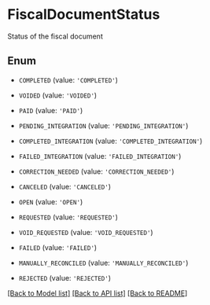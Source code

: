 # FiscalDocumentStatus

Status of the fiscal document

## Enum

* `COMPLETED` (value: `'COMPLETED'`)

* `VOIDED` (value: `'VOIDED'`)

* `PAID` (value: `'PAID'`)

* `PENDING_INTEGRATION` (value: `'PENDING_INTEGRATION'`)

* `COMPLETED_INTEGRATION` (value: `'COMPLETED_INTEGRATION'`)

* `FAILED_INTEGRATION` (value: `'FAILED_INTEGRATION'`)

* `CORRECTION_NEEDED` (value: `'CORRECTION_NEEDED'`)

* `CANCELED` (value: `'CANCELED'`)

* `OPEN` (value: `'OPEN'`)

* `REQUESTED` (value: `'REQUESTED'`)

* `VOID_REQUESTED` (value: `'VOID_REQUESTED'`)

* `FAILED` (value: `'FAILED'`)

* `MANUALLY_RECONCILED` (value: `'MANUALLY_RECONCILED'`)

* `REJECTED` (value: `'REJECTED'`)

[[Back to Model list]](../README.md#documentation-for-models) [[Back to API list]](../README.md#documentation-for-api-endpoints) [[Back to README]](../README.md)


